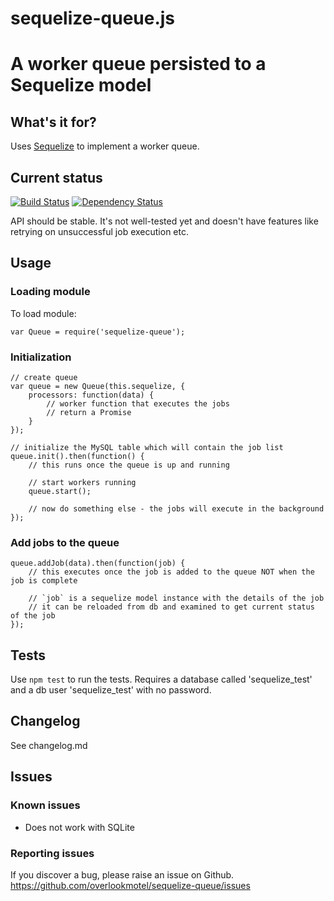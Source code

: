 # sequelize-queue.js

# A worker queue persisted to a Sequelize model

## What's it for?

Uses [Sequelize](http://sequelizejs.com/) to implement a worker queue.

## Current status

[![Build Status](https://secure.travis-ci.org/overlookmotel/sequelize-queue.png?branch=master)](http://travis-ci.org/overlookmotel/sequelize-queue)
[![Dependency Status](https://david-dm.org/overlookmotel/sequelize-queue.png)](https://david-dm.org/overlookmotel/sequelize-queue)

API should be stable. It's not well-tested yet and doesn't have features like retrying on unsuccessful job execution etc.

## Usage

### Loading module

To load module:

	var Queue = require('sequelize-queue');

### Initialization

	// create queue
	var queue = new Queue(this.sequelize, {
		processors: function(data) {
			// worker function that executes the jobs
			// return a Promise
		}
	});
	
	// initialize the MySQL table which will contain the job list
	queue.init().then(function() {
		// this runs once the queue is up and running
		
		// start workers running
		queue.start();
		
		// now do something else - the jobs will execute in the background
	});

### Add jobs to the queue

	queue.addJob(data).then(function(job) {
		// this executes once the job is added to the queue NOT when the job is complete
		
		// `job` is a sequelize model instance with the details of the job
		// it can be reloaded from db and examined to get current status of the job
	});

## Tests

Use `npm test` to run the tests.
Requires a database called 'sequelize_test' and a db user 'sequelize_test' with no password.

## Changelog

See changelog.md

## Issues

### Known issues

* Does not work with SQLite

### Reporting issues

If you discover a bug, please raise an issue on Github. https://github.com/overlookmotel/sequelize-queue/issues
